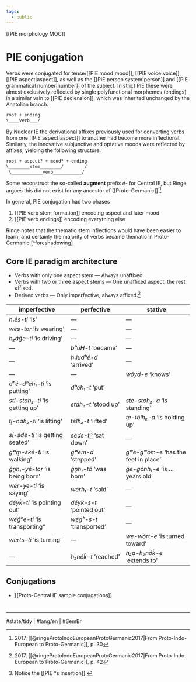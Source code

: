 ```yaml
---
tags:
  - public
---
```

[[PIE morphology MOC]]
# PIE conjugation
Verbs were conjugated for tense/[[PIE mood|mood]], [[PIE voice|voice]], [[PIE aspect|aspect]], as well as the [[PIE person system|person]] and [[PIE grammatical number|number]] of the subject.
In strict PIE these were almost exclusively reflected by single polyfunctional morphemes (endings) in a similar vain to [[PIE declension]],
which was inherited unchanged by the Anatolian branch.

```txt
root + ending
\____verb___/
```

By Nuclear IE the derivational affixes previously used for converting verbs from one [[PIE aspect|aspect]] to another had become more inflectional.
Similarly, the innovative subjunctive and optative moods were reflected by affixes,
yielding the following structure.

```txt
root + aspect? + mood? + ending
\________stem________/        /
 \____________verb___________/
```

Some reconstruct the so-called **augment** prefix <em class="recon">é-</em> for Central IE, 
but Ringe argues this did not exist for any ancestor of [[Proto-Germanic]].[^intro]

[^intro]: 2017, [[@ringeProtoIndoEuropeanProtoGermanic2017|From Proto-Indo-European to Proto-Germanic]], p. 30

In general, PIE conjugation had two phases

1. [[PIE verb stem formation]] encoding aspect and later mood
2. [[PIE verb endings]] encoding everything else

Ringe notes that the thematic stem inflections would have been easier to learn,
and certainly the majority of verbs became thematic in Proto-Germanic.[^foreshadowing]

[^forshadowing]: 2017, [[@ringeProtoIndoEuropeanProtoGermanic2017|From Proto-Indo-European to Proto-Germanic]], p. 49

## Core IE paradigm architecture

- Verbs with only one aspect stem — Always unaffixed.
- Verbs with two or three aspect stems — One unaffixed aspect, the rest affixed.
- Derived verbs — Only imperfective, always affixed.[^par]



| imperfective                                         | perfective                                    | stative                                                   |
| ---------------------------------------------------- | --------------------------------------------- | --------------------------------------------------------- |
| <em class="recon">h₁és-ti</em> ‘is’                  | —                                             | —                                                         |
| <em class="recon">wés-tor</em> ‘is wearing’          | —                                             | —                                                         |
| <em class="recon">h₂áǵe-ti</em> ‘is driving’         | —                                             | —                                                         |
| —                                                    | <em class="recon">bʰúH-t</em> ‘became’        | —                                                         |
| —                                                    | <em class="recon">h₁ludʰé-d</em> ‘arrived’    | —                                                         |
| —                                                    | —                                             | <em class="recon">wóyd-e</em> ‘knows’                     |
| <em class="recon">dʰé-dʰeh₁-ti</em> ‘is putting’     | <em class="recon">dʰéh₁-t</em> ‘put’          |                                                           |
| <em class="recon">stí-stah₂-ti</em> ‘is getting up’  | <em class="recon">stáh₂-t</em> ‘stood up’     | <em class="recon">ste-stoh₂-a</em> ‘is standing’          |
| <em class="recon">tḷ-nah₂-ti</em> ‘is lifting’       | <em class="recon">télh₂-t</em> ‘lifted’       | <em class="recon">te-tólh₂-a</em> ‘is holding up’         |
| <em class="recon">sí-sde-ti</em> ‘is getting seated’ | <em class="recon">séds-t</em>[^s] ‘sat down’  | —                                                         |
| <em class="recon">gʷṃ-ské-ti</em> ‘is walking’       | <em class="recon">gʷém-d</em> ‘stepped’       | <em class="recon">gʷe-gʷóm-e</em> ‘has the feet in place’ |
| <em class="recon">ǵṇh₁-yé-tor</em> ‘is being born’   | <em class="recon">ǵṇh₁-tó</em> ‘was born’     | <em class="recon">ǵe-gónh₁-e</em> ‘is … years old’        |
| <em class="recon">wér-ye-ti</em> ‘is saying’         | <em class="recon">wérh₁-t</em> ‘said’         | —                                                         |
| <em class="recon">déyḱ-ti</em> ‘is pointing out’     | <em class="recon">déyk-s-t</em> ‘pointed out’ | —                                                         |
| <em class="recon">wéǵʰe-ti</em> ‘is transporting”    | <em class="recon">wégʰ-s-t</em> ‘transported’ | —                                                         |
| <em class="recon">wérts-ti</em> ‘is turning’         | —                                             | <em class="recon">we-wórt-e</em> ‘is turned toward’       |
| —                                                    | <em class="recon">h₂néḱ-t</em> ‘reached’      | <em class="recon">h₂a-h₂nóḱ-e</em> ‘extends to’           |

[^par]: 2017, [[@ringeProtoIndoEuropeanProtoGermanic2017|From Proto-Indo-European to Proto-Germanic]], p. 42

[^s]: Notice the [[PIE *s insertion]].

## Conjugations
- [[Proto-Central IE sample conjugations]]

#
---
#state/tidy | #lang/en | #SemBr 